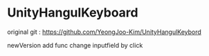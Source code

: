 # UnityHangulKeyboard
original git : https://github.com/YeongJoo-Kim/UnityHangulKeybord

newVersion
add func
change inputfield by click
